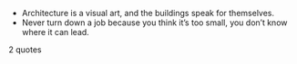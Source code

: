  - Architecture is a visual art, and the buildings speak for themselves.
 - Never turn down a job because you think it’s too small, you don’t know where it can lead.

2 quotes